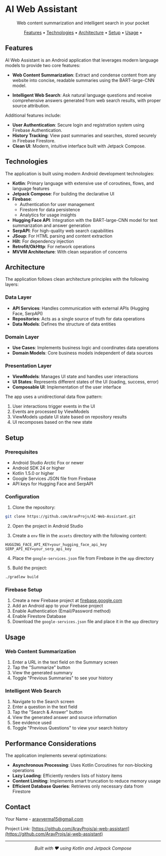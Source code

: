 # AI Web Assistant

<p align="center">
  Web content summarization and intelligent search in your pocket
</p>

<p align="center">
  <a href="#features">Features</a> •
  <a href="#technologies">Technologies</a> •
  <a href="#architecture">Architecture</a> •
  <a href="#setup">Setup</a> •
  <a href="#usage">Usage</a> •
</p>

## Features

AI Web Assistant is an Android application that leverages modern language models to provide two core features:

* **Web Content Summarization**: Extract and condense content from any website into concise, readable summaries using the BART-large-CNN model.

* **Intelligent Web Search**: Ask natural language questions and receive comprehensive answers generated from web search results, with proper source attribution.

Additional features include:

* **User Authentication**: Secure login and registration system using Firebase Authentication.
* **History Tracking**: View past summaries and searches, stored securely in Firebase Firestore.
* **Clean UI**: Modern, intuitive interface built with Jetpack Compose.

## Technologies

The application is built using modern Android development technologies:

* **Kotlin**: Primary language with extensive use of coroutines, flows, and language features
* **Jetpack Compose**: For building the declarative UI
* **Firebase**:
  * Authentication for user management
  * Firestore for data persistence
  * Analytics for usage insights
* **Hugging Face API**: Integration with the BART-large-CNN model for text summarization and answer generation
* **SerpAPI**: For high-quality web search capabilities
* **JSoup**: For HTML parsing and content extraction
* **Hilt**: For dependency injection
* **Retrofit/OkHttp**: For network operations
* **MVVM Architecture**: With clean separation of concerns

## Architecture

The application follows clean architecture principles with the following layers:

### Data Layer
* **API Services**: Handles communication with external APIs (Hugging Face, SerpAPI)
* **Repositories**: Acts as a single source of truth for data operations
* **Data Models**: Defines the structure of data entities

### Domain Layer
* **Use Cases**: Implements business logic and coordinates data operations
* **Domain Models**: Core business models independent of data sources

### Presentation Layer
* **ViewModels**: Manages UI state and handles user interactions
* **UI States**: Represents different states of the UI (loading, success, error)
* **Composable UI**: Implementation of the user interface

The app uses a unidirectional data flow pattern:
1. User interactions trigger events in the UI
2. Events are processed by ViewModels
3. ViewModels update UI state based on repository results
4. UI recomposes based on the new state

## Setup

### Prerequisites

* Android Studio Arctic Fox or newer
* Android SDK 24 or higher
* Kotlin 1.5.0 or higher
* Google Services JSON file from Firebase
* API keys for Hugging Face and SerpAPI

### Configuration

1. Clone the repository:
```bash
git clone https://github.com/AravProjs/AI-Web-Assistant.git
```

2. Open the project in Android Studio

3. Create a `env` file in the `assets` directory with the following content:
```
HUGGING_FACE_API_KEY=your_hugging_face_api_key
SERP_API_KEY=your_serp_api_key
```

4. Place the `google-services.json` file from Firebase in the `app` directory

5. Build the project:
```bash
./gradlew build
```

### Firebase Setup

1. Create a new Firebase project at [firebase.google.com](https://firebase.google.com)
2. Add an Android app to your Firebase project
3. Enable Authentication (Email/Password method)
4. Enable Firestore Database
5. Download the `google-services.json` file and place it in the `app` directory

## Usage

### Web Content Summarization

1. Enter a URL in the text field on the Summary screen
2. Tap the "Summarize" button
3. View the generated summary
4. Toggle "Previous Summaries" to see your history

### Intelligent Web Search

1. Navigate to the Search screen
2. Enter a question in the text field
3. Tap the "Search & Answer" button
4. View the generated answer and source information
5. See evidence used
6. Toggle "Previous Questions" to view your search history

## Performance Considerations

The application implements several optimizations:

* **Asynchronous Processing**: Uses Kotlin Coroutines for non-blocking operations
* **Lazy Loading**: Efficiently renders lists of history items
* **Content Limiting**: Implements smart truncation to reduce memory usage
* **Efficient Database Queries**: Retrieves only necessary data from Firestore


## Contact

Your Name - [aravverma15@gmail.com](mailto:aravverma15@gmail.com)

Project Link: [https://github.com/AravProjs/ai-web-assistant](https://github.com/AravProjs/ai-web-assistant)

---

<p align="center">
  <i>Built with ❤️ using Kotlin and Jetpack Compose</i>
</p>
